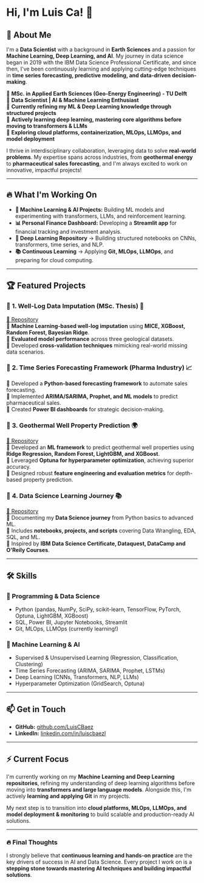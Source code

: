 # Hi, I'm Luis Ca! 👋

## 🚀 About Me
I'm a **Data Scientist** with a background in **Earth Sciences** and a passion for **Machine Learning, Deep Learning, and AI**. My journey in data science began in 2019 with the IBM Data Science Professional Certificate, and since then, I've been continuously learning and applying cutting-edge techniques in **time series forecasting, predictive modeling, and data-driven decision-making**.

🔹 **MSc. in Applied Earth Sciences (Geo-Energy Engineering) - TU Delft**  
🔹 **Data Scientist | AI & Machine Learning Enthusiast**  
🔹 **Currently refining my ML & Deep Learning knowledge through structured projects**  
🔹 **Actively learning deep learning, mastering core algorithms before moving to transformers & LLMs**  
🔹 **Exploring cloud platforms, containerization, MLOps, LLMOps, and model deployment** 

I thrive in interdisciplinary collaboration, leveraging data to solve **real-world problems**. My expertise spans across industries, from **geothermal energy** to **pharmaceutical sales forecasting**, and I'm always excited to work on innovative, impactful projects!

---

## 🔥 What I'm Working On
- **🚀 Machine Learning & AI Projects:** Building ML models and experimenting with transformers, LLMs, and reinforcement learning.
- **📊 Personal Finance Dashboard:** Developing a **Streamlit app** for financial tracking and investment analysis.
- **🧠 Deep Learning Repository** → Building structured notebooks on CNNs, transformers, time series, and NLP.
- **📚 Continuous Learning** → Applying **Git, MLOps, LLMOps**, and preparing for cloud computing.

---

## 🏆 Featured Projects
### 📌 **1. Well-Log Data Imputation (MSc. Thesis)** 🔬
[🔗 Repository](https://github.com/LuisCBaez/Predicting_Well_logs_MICE_TUDelft_Msc_Thesis)  
🔹 **Machine Learning-based well-log imputation** using **MICE, XGBoost, Random Forest, Bayesian Ridge**.  
🔹 **Evaluated model performance** across three geological datasets.  
🔹 Developed **cross-validation techniques** mimicking real-world missing data scenarios.  

### 📌 **2. Time Series Forecasting Framework (Pharma Industry)** 📈
🔹 Developed a **Python-based forecasting framework** to automate sales forecasting.  
🔹 Implemented **ARIMA/SARIMA, Prophet, and ML models** to predict pharmaceutical sales.  
🔹 Created **Power BI dashboards** for strategic decision-making.  

### 📌 **3. Geothermal Well Property Prediction** 🌍
[🔗 Repository](https://github.com/LuisCBaez/well-log-ml)  
🔹 Developed an **ML framework** to predict geothermal well properties using **Ridge Regression, Random Forest, LightGBM, and XGBoost**.  
🔹 Leveraged **Optuna for hyperparameter optimization**, achieving superior accuracy.  
🔹 Designed robust **feature engineering and evaluation metrics** for depth-based property prediction.  

### 📌 **4. Data Science Learning Journey** 📚
[🔗 Repository](https://github.com/LuisCBaez/Data-Science-Learning-Journey)  
🔹 Documenting my **Data Science journey** from Python basics to advanced ML.  
🔹 Includes **notebooks, projects, and scripts** covering Data Wrangling, EDA, SQL, and ML.  
🔹 Inspired by **IBM Data Science Certificate, Dataquest, DataCamp and O'Reily Courses**.  

---

## 🛠️ Skills
### 🔹 Programming & Data Science
- Python (pandas, NumPy, SciPy, scikit-learn, TensorFlow, PyTorch, Optuna, LightGBM, XGBoost)
- SQL, Power BI, Jupyter Notebooks, Streamlit
- Git, MLOps, LLMOps (currently learning!)

### 🔹 Machine Learning & AI
- Supervised & Unsupervised Learning (Regression, Classification, Clustering)
- Time Series Forecasting (ARIMA, SARIMA, Prophet, LSTMs)
- Deep Learning (CNNs, Transformers, NLP, LLMs)
- Hyperparameter Optimization (GridSearch, Optuna)

---

## 📫 Get in Touch

- **GitHub:** [github.com/LuisCBaez](https://github.com/LuisCBaez)
- **LinkedIn:** [linkedin.com/in/luiscbaezl](https://www.linkedin.com/in/luiscbaezl/)

---

## ⚡ Current Focus

I'm currently working on my **Machine Learning and Deep Learning repositories**, refining my understanding of deep learning algorithms before moving into **transformers and large language models**. Alongside this, I'm actively **learning and applying Git** in my projects.  

My next step is to transition into **cloud platforms, MLOps, LLMOps, and model deployment & monitoring** to build scalable and production-ready AI solutions.

---

### 🔥 Final Thoughts
I strongly believe that **continuous learning and hands-on practice** are the key drivers of success in AI and Data Science. Every project I work on is a **stepping stone towards mastering AI techniques and building impactful solutions**.




